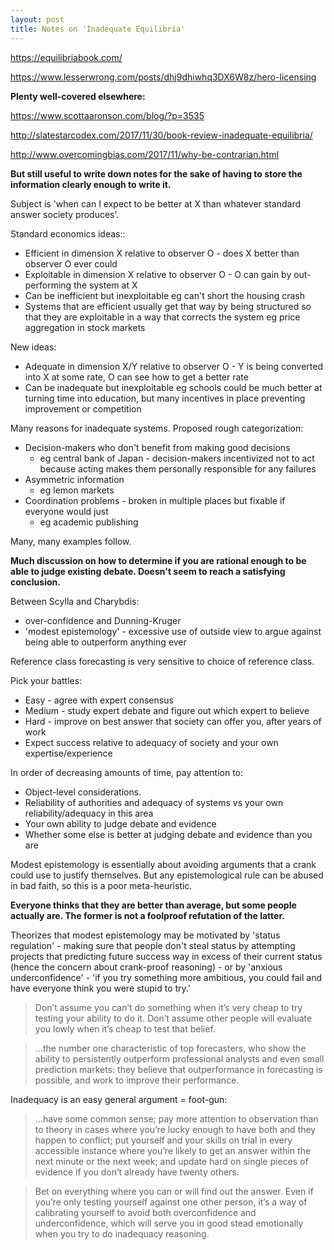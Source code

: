 ```yaml
---
layout: post
title: Notes on 'Inadequate Equilibria'
---
```


<https://equilibriabook.com/>

<https://www.lesserwrong.com/posts/dhj9dhiwhq3DX6W8z/hero-licensing>

__Plenty well-covered elsewhere:__

<https://www.scottaaronson.com/blog/?p=3535>

<http://slatestarcodex.com/2017/11/30/book-review-inadequate-equilibria/>

<http://www.overcomingbias.com/2017/11/why-be-contrarian.html>

__But still useful to write down notes for the sake of having to store the information clearly enough to write it.__

Subject is 'when can I expect to be better at X than whatever standard answer society produces'.

Standard economics ideas::

* Efficient in dimension X relative to observer O - does X better than observer O ever could
* Exploitable in dimension X relative to observer O - O can gain by out-performing the system at X
* Can be inefficient but inexploitable eg can't short the housing crash
* Systems that are efficient usually get that way by being structured so that they are exploitable in a way that corrects the system eg price aggregation in stock markets

New ideas:

* Adequate in dimension X/Y relative to observer O - Y is being converted into X at some rate, O can see how to get a better rate
* Can be inadequate but inexploitable eg schools could be much better at turning time into education, but many incentives in place preventing improvement or competition

Many reasons for inadequate systems. Proposed rough categorization:

* Decision-makers who don't benefit from making good decisions
  * eg central bank of Japan - decision-makers incentivized not to act because acting makes them personally responsible for any failures
* Asymmetric information
  * eg lemon markets
* Coordination problems - broken in multiple places but fixable if everyone would just
  * eg academic publishing

Many, many examples follow.

__Much discussion on how to determine if you are rational enough to be able to judge existing debate. Doesn't seem to reach a satisfying conclusion.__

Between Scylla and Charybdis:

* over-confidence and Dunning-Kruger
* 'modest epistemology' - excessive use of outside view to argue against being able to outperform anything ever

Reference class forecasting is very sensitive to choice of reference class.

Pick your battles:

* Easy - agree with expert consensus
* Medium - study expert debate and figure out which expert to believe
* Hard - improve on best answer that society can offer you, after years of work
* Expect success relative to adequacy of society and your own expertise/experience

In order of decreasing amounts of time, pay attention to:

* Object-level considerations.
* Reliability of authorities and adequacy of systems vs your own reliability/adequacy in this area
* Your own ability to judge debate and evidence
* Whether some else is better at judging debate and evidence than you are

Modest epistemology is essentially about avoiding arguments that a crank could use to justify themselves. But any epistemological rule can be abused in bad faith, so this is a poor meta-heuristic.

__Everyone thinks that they are better than average, but some people actually are. The former is not a foolproof refutation of the latter.__

Theorizes that modest epistemology may be motivated by 'status regulation' - making sure that people don't steal status by attempting projects that predicting future success way in excess of their current status (hence the concern about crank-proof reasoning) - or by 'anxious underconfidence' - 'if you try something more ambitious, you could fail and have everyone think you were stupid to try.'

> Don’t assume you can’t do something when it’s very cheap to try testing your ability to do it. Don’t assume other people will evaluate you lowly when it’s cheap to test that belief.

> ...the number one characteristic of top forecasters, who show the ability to persistently outperform professional analysts and even small prediction markets: they believe that outperformance in forecasting is possible, and work to improve their performance.

Inadequacy is an easy general argument = foot-gun:

> ...have some common sense; pay more attention to observation than to theory in cases where you’re lucky enough to have both and they happen to conflict; put yourself and your skills on trial in every accessible instance where you’re likely to get an answer within the next minute or the next week; and update hard on single pieces of evidence if you don’t already have twenty others.

> Bet on everything where you can or will find out the answer. Even if you’re only testing yourself against one other person, it’s a way of calibrating yourself to avoid both overconfidence and underconfidence, which will serve you in good stead emotionally when you try to do inadequacy reasoning.
